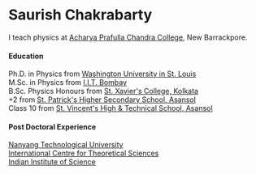 # Saurish Chakrabarty
I teach physics at [Acharya Prafulla Chandra College](http://www.apccollege.ac.in/), New Barrackpore.

#### Education
Ph.D. in Physics from [Washington University in St. Louis](https://physics.wustl.edu/)\
M.Sc. in Physics from [I.I.T. Bombay](https://www.phy.iitb.ac.in/)\
B.Sc. Physics Honours from [St. Xavier's College, Kolkata](https://physics.wustl.edu/)\
+2 from [St. Patrick's Higher Secondary School, Asansol](http://stpatricksschoolasansol.in/)\
Class 10 from [St. Vincent's High & Technical School, Asansol](http://stvincentsschoolasansol.in/)

#### Post Doctoral Experience
[Nanyang Technological University](https://personal.ntu.edu.sg/r.ni/)\
[International Centre for Theoretical Sciences](https://icts.res.in/)\
[Indian Institute of Science](http://www.physics.iisc.ac.in/)
